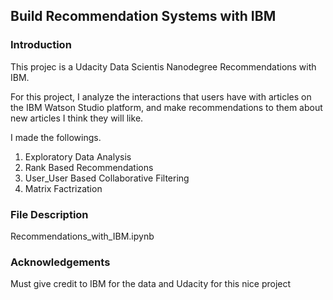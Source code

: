 ## Build Recommendation Systems with IBM
### Introduction
This projec is a Udacity Data Scientis Nanodegree Recommendations with IBM.

For this project, I analyze the interactions that users have with articles on the IBM Watson Studio platform, and make recommendations to them about new articles I think they will like. 

I made the followings.

1. Exploratory Data Analysis
2. Rank Based Recommendations
3. User_User Based Collaborative Filtering
4. Matrix Factrization

### File Description
Recommendations_with_IBM.ipynb

### Acknowledgements
Must give credit to IBM for the data and Udacity for this nice project



